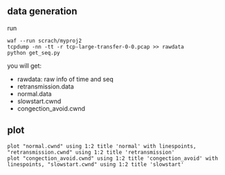 ## data generation
run
```
waf --run scrach/myproj2
tcpdump -nn -tt -r tcp-large-transfer-0-0.pcap >> rawdata
python get_seq.py
```
you will get: 
- rawdata: raw info of time and seq
- retransmission.data
- normal.data
- slowstart.cwnd
- congection_avoid.cwnd

## plot
```
plot "normal.cwnd" using 1:2 title 'normal' with linespoints, "retransmission.cwnd" using 1:2 title 'retransmission' 
plot "congection_avoid.cwnd" using 1:2 title 'congection_avoid' with linespoints, "slowstart.cwnd" using 1:2 title 'slowstart'
```